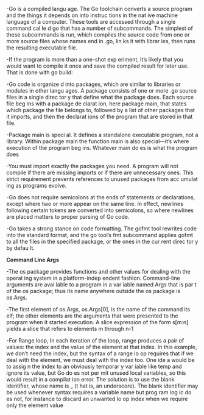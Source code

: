 
-Go is a compiled langu age. The Go toolchain converts a source program and the things it 
depends on into instruc tions in the nat ive machine language of a computer. These tools are
accessed through a single command cal le d go that has a number of subcommands. The simplest
of these subcommands is run, which compiles the source code from one or more source
files whose names end in .go, lin ks it with librar ies, then runs the resulting executable file.

-If the program is more than a one-shot exp eriment, it’s likely that you would want to compile
it once and save the compiled result for later use. That is done with go build:

-Go code is organize d into packages, which are similar
to libraries or modules in other langu ages. A package consists of one or more .go source files
in a single direc tor y that define what the package does. Each source file beg ins with a package
de clarat ion, here package main, that states which package the file belongs to, followed by a list
of other packages that it imports, and then the declarat ions of the program that are stored in
that file.

-Package main is speci al. It defines a standalone executable program, not a library. Within
package main the function main is also special—it’s where execution of the program beg ins.
Whatever main do es is what the program does

-You must import exactly the packages you need. A program will not compile if there are
missing imports or if there are unnecessary ones. This strict requirement prevents references
to unused packages from acc umulat ing as programs evolve.

-Go does not require semicolons at the ends of statements or declarations, except where two or
more appear on the same line. In effect, newlines following certain tokens are converted into
semicolons, so where newlines are placed matters to proper parsing of Go code.

-Go takes a strong stance on code formatting. The gofmt tool rewrites code into the standard
format, and the go tool’s fmt subcommand applies gofmt to all the files in the specified package,
or the ones in the cur rent direc tor y by defau lt.

**Command Line Args**

-The os package provides functions and other values for dealing with the operat ing system in a
platform-indep endent fashion. Command-line arguments are avai lable to a program in a
var iable named Args that is par t of the os package; thus its name anywhere outside the os
package is os.Args.

-The first element of os.Args, os.Args[0], is the name of the command its elf; the other elements
are the arguments that were presented to the program when it started execution. A
slice expression of the form s[m:n] yields a slice that refers to elements m through n-1

-For Range loop, In each iteration of the loop, range produces a pair of values: the index and the value of the
element at that index. In this example, we don’t need the index, but the syntax of a range lo op
requires that if we deal with the element, we must deal with the index too. One ide a would be
to assig n the index to an obviously temporar y var iable like temp and ignore its value, but Go
do es not per mit unused local variables, so this would result in a compilat ion error.
The solution is to use the blank identifier, whose name is _ (t hat is, an underscore). The blank
identifier may be used whenever syntax requires a variable name but prog ram log ic do es not,
for instance to discard an unwanted lo op index when we require only the element value



